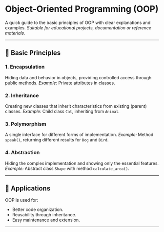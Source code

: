 # Object-Oriented Programming (OOP)

A quick guide to the basic principles of OOP with clear explanations and examples.
*Suitable for educational projects, documentation or reference materials.*

---

## 📌 Basic Principles

### 1. **Encapsulation**
Hiding data and behavior in objects, providing controlled access through public methods.
*Example:* Private attributes in classes.

### 2. **Inheritance**
Creating new classes that inherit characteristics from existing (parent) classes.
*Example:* Child class `Cat`, inheriting from `Animal`.

### 3. **Polymorphism**
A single interface for different forms of implementation.
*Example:* Method `speak()`, returning different results for `Dog` and `Bird`.

### 4. **Abstraction**
Hiding the complex implementation and showing only the essential features.
*Example:* Abstract class `Shape` with method `calculate_area()`.

---

## 🎯 Applications
OOP is used for:
- Better code organization.
- Reusability through inheritance.
- Easy maintenance and extension.

---